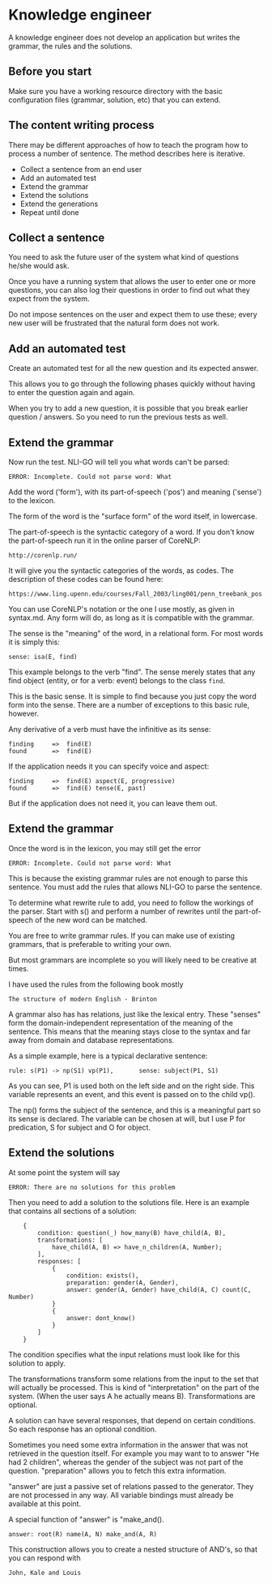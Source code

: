 # Knowledge engineer

A knowledge engineer does not develop an application but writes the grammar, the rules and the solutions.

## Before you start

Make sure you have a working resource directory with the basic configuration files (grammar, solution, etc) that you can
extend.

## The content writing process

There may be different approaches of how to teach the program how to process a number of sentence. The method describes here is iterative. 

* Collect a sentence from an end user
* Add an automated test 
* Extend the grammar
* Extend the solutions
* Extend the generations
* Repeat until done

## Collect a sentence

You need to ask the future user of the system what kind of questions he/she would ask. 

Once you have a running system that allows the user to enter one or more questions, you can also log their questions in order to find out what they expect from the system.

Do not impose sentences on the user and expect them to use these; every new user will be frustrated that the natural form does not work.

## Add an automated test

Create an automated test for all the new question and its expected answer.

This allows you to go through the following phases quickly without having to enter the question again and again.

When you try to add a new question, it is possible that you break earlier question / answers. So you need to run the previous tests as well.   

## Extend the grammar

Now run the test. NLI-GO will tell you what words can't be parsed:

    ERROR: Incomplete. Could not parse word: What
    
Add the word ('form'), with its part-of-speech ('pos') and meaning ('sense') to the lexicon.

The form of the word is the "surface form" of the word itself, in lowercase. 

The part-of-speech is the syntactic category of a word. If you don't know the part-of-speech run it in the online parser of CoreNLP:

    http://corenlp.run/
    
It will give you the syntactic categories of the words, as codes. The description of these codes can be found here:

    https://www.ling.upenn.edu/courses/Fall_2003/ling001/penn_treebank_pos.html
    
You can use CoreNLP's notation or the one I use mostly, as given in syntax.md. Any form will do, as long as it is compatible with the grammar.

The sense is the "meaning" of the word, in a relational form. For most words it is simply this:

    sense: isa(E, find)
    
This example belongs to the verb "find". The sense merely states that any find object (entity, or for a verb: event) belongs to the class `find`.

This is the basic sense. It is simple to find because you just copy the word form into the sense.
There are a number of exceptions to this basic rule, however.

Any derivative of a verb must have the infinitive as its sense:

    finding     =>  find(E)
    found       =>  find(E)
    
If the application needs it you can specify voice and aspect:

    finding     =>  find(E) aspect(E, progressive) 
    found       =>  find(E) tense(E, past)
    
But if the application does not need it, you can leave them out.

## Extend the grammar

Once the word is in the lexicon, you may still get the error

    ERROR: Incomplete. Could not parse word: What

This is because the existing grammar rules are not enough to parse this sentence. You must add the rules that allows NLI-GO to parse the sentence. 

To determine what rewrite rule to add, you need to follow the workings of the parser. Start with s() and perform a number of rewrites until the part-of-speech of the new word can be matched. 

You are free to write grammar rules. If you can make use of existing grammars, that is preferable to writing your own. 

But most grammars are incomplete so you will likely need to be creative at times.  

I have used the rules from the following book mostly

    The structure of modern English - Brinton
    
A grammar also has has relations, just like the lexical entry. These "senses" form the domain-independent representation of the meaning of the sentence.
This means that the meaning stays close to the syntax and far away from domain and database representations.

As a simple example, here is a typical declarative sentence:

    rule: s(P1) -> np(S1) vp(P1),       sense: subject(P1, S1)
    
As you can see, P1 is used both on the left side and on the right side. This variable represents an event, and this event is passed on to the child vp().

The np() forms the subject of the sentence, and this is a meaningful part so its sense is declared. 
The variable can be chosen at will, but I use P for predication, S for subject and O for object. 

## Extend the solutions

At some point the system will say

    ERROR: There are no solutions for this problem

Then you need to add a solution to the solutions file. Here is an example that contains all sections of a solution:

~~~
    {
        condition: question(_) how_many(B) have_child(A, B),
        transformations: [
            have_child(A, B) => have_n_children(A, Number);
        ],
        responses: [
            {
                condition: exists(),
                preparation: gender(A, Gender),
                answer: gender(A, Gender) have_child(A, C) count(C, Number)
            }
            {
                answer: dont_know()
            }
        ]
    }
~~~

The condition specifies what the input relations must look like for this solution to apply.

The transformations transform some relations from the input to the set that will actually be processed. This is kind of
"interpretation" on the part of the system. (When the user says A he actually means B). Transformations are optional.

A solution can have several responses, that depend on certain conditions. So each response has an optional condition.

Sometimes you need some extra information in the answer that was not retrieved in the question itself. For example you
may want to to answer "He had 2 children", whereas the gender of the subject was not part of the question. "preparation"
allows you to fetch this extra information.

"answer" are just a passive set of relations passed to the generator. They are not processed in any way. All variable bindings must already be available at this point.

A special function of "answer" is "make_and().

    answer: root(R) name(A, N) make_and(A, R)

This construction allows you to create a nested structure of AND's, so that you can respond with

    John, Kale and Louis
